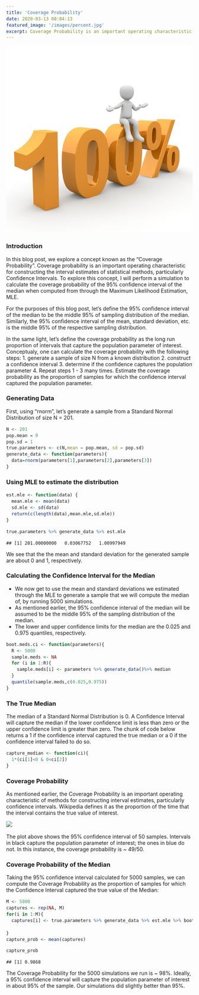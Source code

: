 ```yaml
---
title: 'Coverage Probability'
date: 2020-03-13 00:04:13
featured_image: '/images/percent.jpg'
excerpt: Coverage Probability is an important operating characteristic of methods for constructing interval estimates (particularly confidence intervals).
---
```


![](/images/percent.jpg)

### Introduction

In this blog post, we explore a concept known as the “Coverage
Probability”. Coverage probability is an important operating
characteristic for constructing the interval estimates of statistical methods,
particularly Confidence Intervals. To explore this concept, I will
perform a simulation to calculate the coverage probability of the 95%
confidence interval of the median when computed from through the Maximum
Likelihood Estimation, MLE.

For the purposes of this blog post, let’s define the 95% confidence
interval of the median to be the middle 95% of sampling distribution of
the median. Similarly, the 95% confidence interval of the mean, standard
deviation, etc. is the middle 95% of the respective sampling
distribution.

In the same light, let’s define the coverage probability as the long run
proportion of intervals that capture the population parameter of
interest. Conceptualy, one can calculate the coverage probability with
the following steps: 1. generate a sample of size N from a known
distribution 2. construct a confidence interval 3. determine if the
confidence captures the population parameter 4. Repeat steps 1 - 3 many
times. Estimate the coverage probability as the proportion of samples
for which the confidence interval captured the population parameter.

### Generating Data
First, using “rnorm”, let’s generate a sample from a Standard Normal
Distribution of size N = 201.

``` r
N <- 201
pop.mean = 0
pop.sd = 1
true.parameters <- c(N,mean = pop.mean, sd = pop.sd)
generate_data <- function(parameters){
  data=rnorm(parameters[1],parameters[2],parameters[3])
}
```

### Using MLE to estimate the distribution


``` r
est.mle <- function(data) {
  mean.mle <- mean(data)
  sd.mle <- sd(data)
  return(c(length(data),mean.mle,sd.mle))
}
```

``` r
true.parameters %>% generate_data %>% est.mle
```

    ## [1] 201.00000000   0.03067752   1.00997949

We see that the the mean and standard deviation for the generated sample
are about 0 and 1, respectively.

### Calculating the Confidence Interval for the Median

-   We now get to use the mean and standard deviations we estimated
    through the MLE to generate a sample that we will compute the median
    of, by running 5000 simulations.
-   As mentioned earlier, the 95% confidence interval of the median will
    be assumed to be the middle 95% of the sampling distribution of the
    median.
-   The lower and upper confidence limits for the median are the 0.025
    and 0.975 quantiles, respectively.

``` r
boot.meds.ci <- function(parameters){
  R <- 5000
  sample.meds <- NA
  for (i in 1:R){
    sample.meds[i] <- parameters %>% generate_data()%>% median
  }
  quantile(sample.meds,c(0.025,0.975))
}
```

### The True Median
The median of a Standard Normal Distribution is 0. A Confidence Interval
will capture the median if the lower confidence limit is less than zero
or the upper confidence limit is greater than zero. The chunk of code
below returns a 1 if the confidence interval captured the true median or
a 0 if the confidence interval failed to do so.

``` r
capture_median <- function(ci){
  1*(ci[1]<0 & 0<ci[2])
}
```

### Coverage Probability
As mentioned earlier, the Coverage Probability is an important operating
characteristic of methods for constructing interval estimates,
particularly confidence intervals. Wikipedia defines it as the
proportion of the time that the interval contains the true value of
interest.

![](Writeup_files/figure-markdown_github/unnamed-chunk-8-1.png)

The plot above shows the 95% confidence interval of 50 samples.
Intervals in black capture the population parameter of interest; the
ones in blue do not. In this instance, the coverage probability is \~
49/50.

### Coverage Probability of the Median
Taking the 95% confidence interval calculated for 5000 samples, we can
compute the Coverage Probability as the proportion of samples for which
the Confidence Interval captured the true value of the Median:

``` r
M <- 5000
captures <- rep(NA, M) 
for(i in 1:M){
  captures[i] <- true.parameters %>% generate_data %>% est.mle %>% boot.meds.ci %>% capture_median

}
capture_prob <- mean(captures)
```

``` r
capture_prob
```

    ## [1] 0.9868

The Coverage Probability for the 5000 simulations we run is \~ 98%.
Ideally, a 95% confidence interval will capture the population parameter
of interest in about 95% of the sample. Our simulations did slightly
better than 95%.
